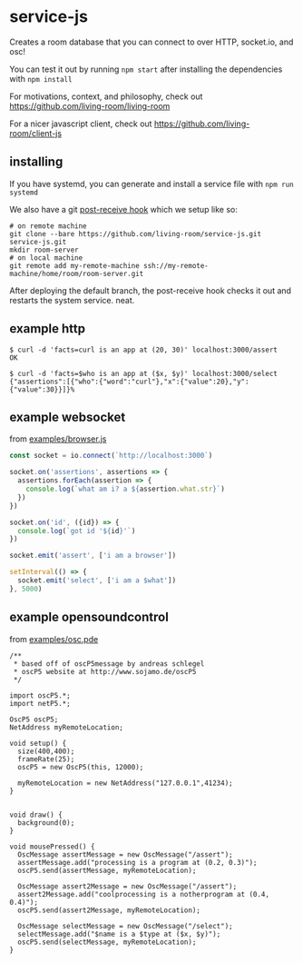 # service-js

Creates a room database that you can connect to over HTTP, socket.io, and osc!

You can test it out by running `npm start` after installing the dependencies with `npm install`

For motivations, context, and philosophy, check out https://github.com/living-room/living-room

For a nicer javascript client, check out https://github.com/living-room/client-js

## installing

If you have systemd, you can generate and install a service file with `npm run systemd`

We also have a git [post-receive hook](./hooks/post-receive) which we setup like so:

    # on remote machine
    git clone --bare https://github.com/living-room/service-js.git service-js.git
    mkdir room-server
    # on local machine
    git remote add my-remote-machine ssh://my-remote-machine/home/room/room-server.git

After deploying the default branch, the post-receive hook checks it out and restarts the system service. neat.

## example http

    $ curl -d 'facts=curl is an app at (20, 30)' localhost:3000/assert
    OK

    $ curl -d 'facts=$who is an app at ($x, $y)' localhost:3000/select
    {"assertions":[{"who":{"word":"curl"},"x":{"value":20},"y":{"value":30}}]}%

## example websocket

from [examples/browser.js](examples/browser.js)

```javascript
const socket = io.connect(`http://localhost:3000`)

socket.on('assertions', assertions => {
  assertions.forEach(assertion => {
    console.log(`what am i? a ${assertion.what.str}`)
  })
})

socket.on('id', ({id}) => {
  console.log(`got id '${id}'`)
})

socket.emit('assert', ['i am a browser'])

setInterval(() => {
  socket.emit('select', ['i am a $what'])
}, 5000)
```

## example opensoundcontrol

from [examples/osc.pde](examples/osc.pde)

```processing
/**
 * based off of oscP5message by andreas schlegel
 * oscP5 website at http://www.sojamo.de/oscP5
 */

import oscP5.*;
import netP5.*;

OscP5 oscP5;
NetAddress myRemoteLocation;

void setup() {
  size(400,400);
  frameRate(25);
  oscP5 = new OscP5(this, 12000);

  myRemoteLocation = new NetAddress("127.0.0.1",41234);
}


void draw() {
  background(0);
}

void mousePressed() {
  OscMessage assertMessage = new OscMessage("/assert");
  assertMessage.add("processing is a program at (0.2, 0.3)");
  oscP5.send(assertMessage, myRemoteLocation);

  OscMessage assert2Message = new OscMessage("/assert");
  assert2Message.add("coolprocessing is a notherprogram at (0.4, 0.4)");
  oscP5.send(assert2Message, myRemoteLocation);

  OscMessage selectMessage = new OscMessage("/select");
  selectMessage.add("$name is a $type at ($x, $y)");
  oscP5.send(selectMessage, myRemoteLocation);
}
```
